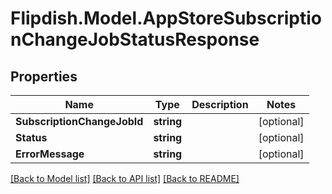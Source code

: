 # Flipdish.Model.AppStoreSubscriptionChangeJobStatusResponse
## Properties

Name | Type | Description | Notes
------------ | ------------- | ------------- | -------------
**SubscriptionChangeJobId** | **string** |  | [optional] 
**Status** | **string** |  | [optional] 
**ErrorMessage** | **string** |  | [optional] 

[[Back to Model list]](../README.md#documentation-for-models) [[Back to API list]](../README.md#documentation-for-api-endpoints) [[Back to README]](../README.md)

